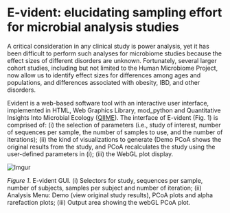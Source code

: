 # E-vident: elucidating sampling effort for microbial analysis studies

A critical consideration in any clinical study is power analysis, yet it has been difficult to perform such analyses for microbiome studies because the effect sizes of different disorders are unknown. Fortunately, several larger cohort studies, including but not limited to the Human Microbiome Project, now allow us to identify effect sizes for differences among ages and populations, and differences associated with obesity, IBD, and other disorders.

Evident is a web-based software tool with an interactive user interface, implemented in HTML, Web Graphics Library, mod_python and Quantitative Insights Into Microbial Ecology ([QIIME][]). The interface of E-vident (Fig. 1) is comprised of: (i) the selection of parameters (i.e., study of interest, number of sequences per sample, the number of samples to use, and the number of iterations); (ii) the kind of visualizations to generate (Demo PCoA shows the original results from the study, and PCoA recalculates the study using the user-defined parameters in (i); (iii) the WebGL plot display.

![Imgur](http://i.imgur.com/seMQ0.png)

*Figure 1*. E-vident GUI. (i) Selectors for study, sequences per sample, number of subjects, samples per subject and number of iteration; (ii) Analysis Menu: Demo (view original study results), PCoA plots and alpha rarefaction plots; (iii) Output area showing the webGL PCoA plot.
 
[QIIME]: https://github.com/qiime/qiime

